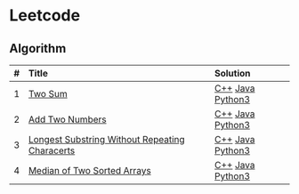 # Leetcode

## Algorithm

|#|Title|Solution|
|:-|:-|:-|
|1|[Two Sum](./algorithm/1_Two_Sum/Two_Sum.md)|[C++](./algorithm/1_Two_Sum/Two_Sum.cpp) [Java](./algorithm/1_Two_Sum/Two_Sum.java) [Python3](./algorithm/1_Two_Sum/Two_Sum.py)|
|2|[Add Two Numbers](./algorithm/2_Add_Two_Numbers/Add_Two_Numbers.md)|[C++](./algorithm/2_Add_Two_Numbers/Add_Two_Numbers.cpp) [Java](./algorithm/2_Add_Two_Numbers/Add_Two_Numbers.java) [Python3](./algorithm/2_Add_Two_Numbers/Add_Two_Numbers.py)|
|3|[Longest Substring Without Repeating Characerts](./algorithm/3_Longest_Substring_Without_Repeating_Characters/Longest_Substring_Without_Repeating_Characters.md)|[C++](./algorithm/3_Longest_Substring_Without_Repeating_Characters/Longest_Substring_Without_Repeating_Characters.cpp) [Java](./algorithm/3_Longest_Substring_Without_Repeating_Characters/Longest_Substring_Without_Repeating_Characters.java) [Python3](./algorithm/3_Longest_Substring_Without_Repeating_Characters/Longest_Substring_Without_Repeating_Characters.py)|
|4|[Median of Two Sorted Arrays](./algorithm/4_Median_of_Two_Sorted_Arrays/Median_of_Two_Sorted_Arrays.md)|[C++](./algorithm/4_Median_of_Two_Sorted_Arrays/Median_of_Two_Sorted_Arrays.cpp) [Java](./algorithm/4_Median_of_Two_Sorted_Arrays/Median_of_Two_Sorted_Arrays.java) [Python3](./algorithm/4_Median_of_Two_Sorted_Arrays/Median_of_Two_Sorted_Arrays.py)|